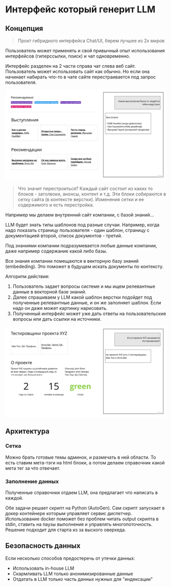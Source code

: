 # Интерфейс который генерит LLM

## Концепция
> Прокт гибридного интерфейса Chat/UI, берем лучшее из 2х миров

Пользователь может применять и свой привычный опыт использования интерфейсов (гиперссылки, поиск) и чат одновременно.

Интерфейс разделен на 2 части справа чат слева веб сайт. Пользователь может использовать сайт как обычно. Но если она начинает набирать что-то в чате сайте перестраивается под запрос пользователя.

![img1.png](img1.png)
 

> Что значит перестроиться? Каждый сайт состоит из каких то блоков - заголвоки, анонсы, контент и т.д. Эти блоки собираются в сетку сайта (в контексте верстки). Изменения сетки и ее содержимого и есть перестройка.

Например мы делаем внутренний сайт компании, с базой знаний...

LLM будет знать типы шаблонов под разные случаи. Например, когда надо показать страницу пользователя - один шаблон, страницу с документацией второй, список документов - третий.

Под знаниями компании подразумевается любые данные компании, даже например содержание какой либо базы.

Все знания компании помещаются в векторную базу знаний (embededing). Это поможет в будущем искать документы по контексту. 

Алгоритм действия:
1. Пользователь задает вопросы системе и мы ищем релевантные данные в векторной базе знаний.
2. Далее спрашиваем у LLM какой шаблон верстки подойдет под полученные релевантные данные, и он же заполняет шаблон. Если надо он даже может картинку нарисовать.
3. Полученный интерфейс может уже дать ответы на пользовательские вопросы или дать ссылки на источники.

![img2.png](img2.png)

## Архитектура
### Сетка
Можно брать готовые темы админок, и размечать в ней области. То есть ставим мета-тэги на html блоки, а потом делаем справочник какой мета тег за что отвечает.

### Заполнение данных
Полученные справочнки отдаем LLM, она предлагает что написать в каждой.

Обе задачи решает скрипт на Python (AutoGen). Сам скрипт запускает в докер контейнере которым управляет сервис диспетчер.
Использование docker поможет без проблем читать output скрипта в stdin, ставить на паузы выполнения и управлять многопоточность. Решение подходит для старта из за выского оверхеда.



## Безопасность данных
Если несколько способов предостеречь от утечки данных:
- Использовать in-house LLM
- Скармливать LLM только анонимизированные данные
- Отдатать в LLM только часть данных нужных для "индексации"
